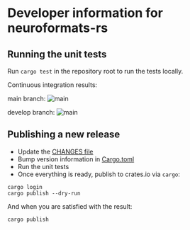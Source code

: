 # Developer information for neuroformats-rs

## Running the unit tests

Run `cargo test` in the repository root to run the tests locally.


Continuous integration results:

main branch: ![main](https://github.com/dfsp-spirit/neuroformats-rs/actions/workflows/tests.yml/badge.svg?branch=main)

develop branch: ![main](https://github.com/dfsp-spirit/neuroformats-rs/actions/workflows/tests.yml/badge.svg?branch=develop)


## Publishing a new release

* Update the [CHANGES file](./CHANGES)
* Bump version information in [Cargo.toml](./Cargo.toml)
* Run the unit tests
* Once everything is ready, publish to crates.io via ```cargo```:

```shell
cargo login
cargo publish --dry-run
```

And when you are satisfied with the result:

```shell
cargo publish
```
